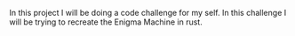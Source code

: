 In this project I will be doing a code challenge for my self. In this challenge I will be trying to recreate the Enigma Machine in rust. 